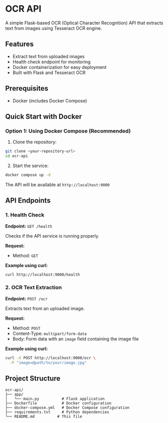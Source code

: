 # OCR API

A simple Flask-based OCR (Optical Character Recognition) API that extracts text from images using Tesseract OCR engine.

## Features

- Extract text from uploaded images
- Health check endpoint for monitoring
- Docker containerization for easy deployment
- Built with Flask and Tesseract OCR

## Prerequisites

- Docker (includes Docker Compose)

## Quick Start with Docker

### Option 1: Using Docker Compose (Recommended)

1. Clone the repository:
```bash
git clone <your-repository-url>
cd ocr-api
```

2. Start the service:
```bash
docker compose up -d
```

The API will be available at `http://localhost:9000`

## API Endpoints

### 1. Health Check

**Endpoint:** `GET /health`

Checks if the API service is running properly.

**Request:**
- Method: `GET`

**Example using curl:**
```bash
curl http://localhost:9000/health
```

### 2. OCR Text Extraction

**Endpoint:** `POST /ocr`

Extracts text from an uploaded image.

**Request:**
- Method: `POST`
- Content-Type: `multipart/form-data`
- Body: Form data with an `image` field containing the image file

**Example using curl:**
```bash
curl -X POST http://localhost:9000/ocr \
  -F "image=@path/to/your/image.jpg"
```

## Project Structure

```
ocr-api/
├── app/
│   └── main.py          # Flask application
├── Dockerfile           # Docker configuration
├── docker-compose.yml   # Docker Compose configuration
├── requirements.txt     # Python dependencies
└── README.md          # This file
```